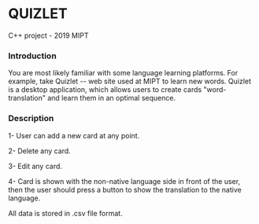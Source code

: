 # QUIZLET
C++ project - 2019 MIPT

###  Introduction

You are most likely familiar with some language learning platforms. For example, take Quizlet -- web site used at MIPT to learn new words. Quizlet is a desktop application, which allows users to create cards "word-translation" and learn them in an optimal sequence.

### Description

1- User can add a new card at any point.

2- Delete any card.

3- Edit any card.

4- Card is shown with the non-native language side in front of the user, then the user should press a button to show the translation to the native language.

All data is stored in .csv file format.
